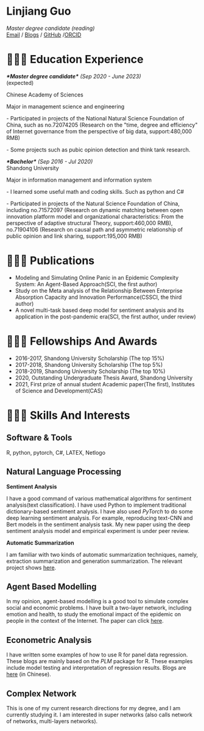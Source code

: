 # Linjiang Guo

_Master degree candidate (reading)_ <br>
[Email](mailto:scpaulguo@163.com) / [Blogs](https://blog.csdn.net/weixin_43718786?spm=1011.2124.3001.5343) / [GitHub](https://github.com/downw) /[ORCID](https://orcid.org/my-orcid?orcid=0000-0002-1571-356X)


# 👩🏼‍💻 Education Experience                                                                                                                                                       
***\*Master degree candidate\****   *_(Sep 2020 - June 2023)_* <br>(expected)

Chinese Academy of Sciences

Major in management science and engineering

\- Participated in projects of the National Natural Science Foundation of China, such as no.72074205 (Research on the "time, degree and efficiency" of Internet governance from the perspective of big data, support:480,000 RMB)

\- Some projects such as pubic opinion detection and think tank research.

***\*Bachelor\****   *_(Sep 2016 - Jul 2020)_* <br> Shandong University

Major in information management and information system

\- I learned some useful math and coding skills. Such as python and C#

\- Participated in projects of the Natural Science Foundation of China, including no.71572097 (Research on dynamic matching between open innovation platform model and organizational characteristics: From the perspective of adaptive structural Theory, support:460,000 RMB), no.71904106 (Research on causal path and asymmetric relationship of public opinion and link sharing, support:195,000 RMB)





# 👩🏼‍💻 Publications

- Modeling and Simulating Online Panic in an Epidemic Complexity System: An Agent-Based Approach(SCI, the first author)
- Study on the Meta analysis of the Relationship Between Enterprise Absorption Capacity and Innovation Performance(CSSCI, the third author)
- A novel multi-task based deep model for sentiment analysis and its application in the post-pandemic era(SCI, the first author, under review)

# 👩🏼‍💻 Fellowships And Awards

- 2016-2017, Shandong University Scholarship (The top 15%)
- 2017-2018, Shandong University Scholarship (The top 5%)
- 2018-2019, Shandong University Scholarship (The top 10%)
- 2020, Outstanding Undergraduate Thesis Award, Shandong University
- 2021, First prize of annual student Academic paper(The first), Institutes of Science and Development(CAS)


# 👩🏼‍💻 Skills And Interests
## Software & Tools
  R, python, pytorch, C#, LATEX, Netlogo

## Natural Language Processing

**Sentiment Analysis**

   I have a good command of various mathematical algorithms for sentiment analysis(text classification). I have used Python to implement traditional dictionary-based sentiment analysis. I have also used *PyTorch* to do some deep learning sentiment analysis. For example, reproducing text-CNN and Bert models in the sentiment analysis task. My new paper using the deep sentiment analysis model and empirical experiment is under peer review.

**Automatic Summarization**

   I am familiar with two kinds of automatic summarization techniques, namely, extraction summarization and generation summarization. The relevant project shows [here](https://github.com/downw/summrization).

## Agent Based Modelling

In my opinion, agent-based modelling is a good tool to simulate complex social and economic problems. I have built a two-layer network, including emotion and health, to study the emotional impact of the epidemic on people in the context of the Internet. The paper can click [here](https://www.hindawi.com/journals/complexity/2021/9933720/).

## Econometric Analysis

I have written some examples of how to use R for panel data regression. These blogs are mainly based on the *PLM* package for R. These examples include model testing and interpretation of regression results. Blogs are [here](https://blog.csdn.net/weixin_43718786/category_10538680.html?spm=1001.2014.3001.5482) (in Chinese).

## Complex Network

This is one of my current research directions for my degree, and I am currently studying it. I am interested in super networks (also calls network of networks, multi-layers networks).


